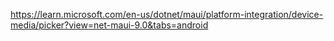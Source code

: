 ﻿https://learn.microsoft.com/en-us/dotnet/maui/platform-integration/device-media/picker?view=net-maui-9.0&tabs=android